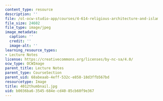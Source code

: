 ```yaml
---
content_type: resource
description: ''
file: /ol-ocw-studio-app/courses/4-614-religious-architecture-and-islamic-cultures-fall-2002/b0036ba63545684ecd4085cb60f9e367_4012thumbnail.jpg
file_size: 24602
file_type: image/jpeg
image_metadata:
  caption: ''
  credit: ''
  image-alt: ''
learning_resource_types:
- Lecture Notes
license: https://creativecommons.org/licenses/by-nc-sa/4.0/
ocw_type: OCWImage
parent_title: Lecture Notes
parent_type: CourseSection
parent_uid: 68abeaab-4eff-532c-e858-18d3ffb567bd
resourcetype: Image
title: 4012thumbnail.jpg
uid: b0036ba6-3545-684e-cd40-85cb60f9e367
---
```

